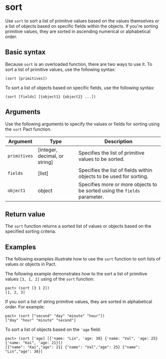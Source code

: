 # sort

Use `sort` to sort a list of primitive values based on the values themselves or a list of objects based on specific fields within the objects.
If you're sorting primitive values, they are sorted in ascending numerical or alphabetical order.

## Basic syntax

Because `sort` is an overloaded function, there are two ways to use it.
To sort a list of primitive values, use the following syntax:

```pact
(sort [primitives])
```

To sort a list of objects based on specific fields, use the following syntax:

```pact
(sort [fields] [{object1} {object2} ...])
```

## Arguments

Use the following arguments to specify the values or fields for sorting using the `sort` Pact function.

| Argument | Type | Description |
| --- | --- | --- |
| `primitives` | [integer, decimal, or string] | Specifies the list of primitive values to be sorted. |
| `fields` | [list] | Specifies the list of fields within objects to be used for sorting. |
| `object1` | object | Specifies more or more objects to be sorted using the `fields` parameter.

## Return value

The `sort` function returns a sorted list of values or objects based on the specified sorting criteria.

## Examples

The following examples illustrate how to use the `sort` function to sort lists of values or objects in Pact.

The following example demonstrates how to the sort a list of primitive values `[3, 1, 2]` using of the `sort` function:

```pact
pact> (sort [3 1 2])
[1, 2, 3]
```

If you sort a list of string primitive values, they are sorted in alphabetical order.
For example:

```pact
pact> (sort ["second" "day" "minute" "hour"])
["day" "hour" "minute" "second"]
```

To sort a list of objects based on the `'age` field:

```pact
pact> (sort ['age] [{'name: "Lin", 'age: 30} {'name: "Val", 'age: 25} {'name: "Kai", 'age: 21}])
[{"name": "Kai","age": 21} {"name": "Val","age": 25} {"name": "Lin","age": 30}]
```
